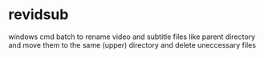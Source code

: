 # revidsub
windows cmd batch to rename video and subtitle files like parent directory and move them to the same (upper) directory and delete uneccessary files

